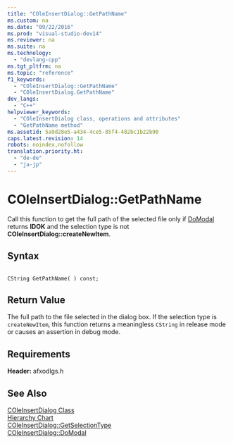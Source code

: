 ```yaml
---
title: "COleInsertDialog::GetPathName"
ms.custom: na
ms.date: "09/22/2016"
ms.prod: "visual-studio-dev14"
ms.reviewer: na
ms.suite: na
ms.technology: 
  - "devlang-cpp"
ms.tgt_pltfrm: na
ms.topic: "reference"
f1_keywords: 
  - "COleInsertDialog::GetPathName"
  - "COleInsertDialog.GetPathName"
dev_langs: 
  - "C++"
helpviewer_keywords: 
  - "COleInsertDialog class, operations and attributes"
  - "GetPathName method"
ms.assetid: 5a9d28e5-a434-4ce5-85f4-482bc1b22b90
caps.latest.revision: 14
robots: noindex,nofollow
translation.priority.ht: 
  - "de-de"
  - "ja-jp"
---
```

# COleInsertDialog::GetPathName
Call this function to get the full path of the selected file only if [DoModal](../vs140/coleinsertdialog--domodal.md) returns **IDOK** and the selection type is not **COleInsertDialog::createNewItem**.  
  
## Syntax  
  
```  
  
CString GetPathName( ) const;    
```  
  
## Return Value  
 The full path to the file selected in the dialog box. If the selection type is `createNewItem`, this function returns a meaningless `CString` in release mode or causes an assertion in debug mode.  
  
## Requirements  
 **Header:** afxodlgs.h  
  
## See Also  
 [COleInsertDialog Class](../vs140/coleinsertdialog-class.md)   
 [Hierarchy Chart](../vs140/hierarchy-chart.md)   
 [COleInsertDialog::GetSelectionType](../vs140/coleinsertdialog--getselectiontype.md)   
 [COleInsertDialog::DoModal](../vs140/coleinsertdialog--domodal.md)